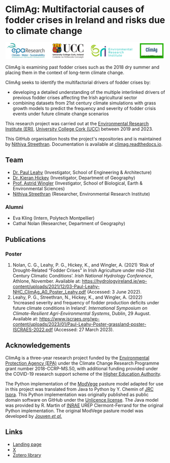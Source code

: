 # ClimAg: Multifactorial causes of fodder crises in Ireland and risks due to climate change

![ClimAg project logos](/images/logos.png)

ClimAg is examining past fodder crises such as the 2018 dry summer and placing them in the context of long-term climate change.

ClimAg seeks to identify the multifactorial drivers of fodder crises by:

- developing a detailed understanding of the multiple interlinked drivers of previous fodder crises affecting the Irish agricultural sector
- combining datasets from 21st century climate simulations with grass growth models to predict the frequency and severity of fodder crisis events under future climate change scenarios

This research project was carried out at the [Environmental Research Institute (ERI)](https://eri.ucc.ie), [University College Cork (UCC)](https://www.ucc.ie) between 2019 and 2023.

This GitHub organisation hosts the project's repositories and is maintained by [Nithiya Streethran](https://github.com/nmstreethran).
Documentation is available at [climag.readthedocs.io](https://climag.readthedocs.io/).

## Team

- [Dr. Paul Leahy](https://research.ucc.ie/profiles/D012/paulleahy) (Investigator, School of Engineering & Architecture)
- [Dr. Kieran Hickey](https://research.ucc.ie/profiles/A010/kieranhickey) (Investigator, Department of Geography)
- [Prof. Astrid Wingler](https://research.ucc.ie/profiles/D026/astridwingler) (Investigator, School of Biological, Earth & Environmental Sciences)
- [Nithiya Streethran](https://research.ucc.ie/profiles/D012/nstreethran) (Researcher, Environmental Research Institute)

### Alumni

- Eva Kling (Intern, Polytech Montpellier)
- Cathal Nolan (Researcher, Department of Geography)

## Publications

### Poster

1. Nolan, C. G., Leahy, P. G., Hickey, K., and Wingler, A. (2021) ‘Risk of Drought-Related “Fodder Crises” in Irish Agriculture under mid-21st Century Climatic Conditions’. *Irish National Hydrology Conference*, Athlone, November. Available at: <https://hydrologyireland.ie/wp-content/uploads/2021/12/03-Paul-Leahy-NHC_ClimAg_A0_Poster_Leahy.pdf> (Accessed: 3 June 2022).
1. Leahy, P. G., Streethran, N., Hickey, K., and Wingler, A. (2022) ‘Increased severity and frequency of fodder production deficits under future climate conditions in Ireland’. *International Symposium on Climate-Resilient Agri-Environmental Systems*, Dublin, 29 August. Available at: <https://www.iscraes.org/wp-content/uploads/2023/01/Paul-Leahy-Poster-grassland-poster-ISCRAES-2022.pdf> (Accessed: 27 March 2023).

## Acknowledgements

ClimAg is a three-year research project funded by the [Environmental Protection Agency (EPA)](https://www.epa.ie/) under the Climate Change Research Programme grant number 2018-CCRP-MS.50, with additional funding provided under the COVID-19 research support scheme of the [Higher Education Authority](https://hea.ie/).

The Python implementation of the [ModVege](https://code.europa.eu/agri4cast/modvege) pasture model adapted for use in this project was translated from Java to Python by Y. Chemin of [JRC Ispra](https://joint-research-centre.ec.europa.eu/jrc-sites-across-europe/jrc-ispra-italy_en).
This Python implementation was originally published as public domain software on GitHub under the [Unlicence license](https://github.com/ClimAg/modvege).
The Java model was provided by R. Martin of [INRAE](https://www.inrae.fr/en) UREP Clermont-Ferrand for the original Python implementation.
The original ModVege pasture model was developed by [Jouven *et al.*](https://doi.org/10.1111/j.1365-2494.2006.00515.x)

## Links

- [Landing page](https://www.ucc.ie/en/eel/projects/climag/)
- [X](https://x.com/climatt_project)
- [Zotero library](https://www.zotero.org/groups/4706660/climag/library)

